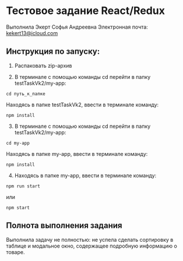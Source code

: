 # Тестовое задание React/Redux

Выполнила Экерт Софья Андреевна
Электронная почта: kekert13@icloud.com

## Инструкция по запуску:

1. Распаковать zip-архив

2. В терминале с помощью команды cd перейти в папку testTaskVk2/my-app:

```
cd путь_к_папке
```

Находясь в папке testTaskVk2, ввести в терминале команду:

```
npm install
```

3. В терминале с помощью команды cd перейти в папку testTaskVk2/my-app:

```
cd my-app
```

Находясь в папке my-app, ввести в терминале команду:

```
npm install
```

4. Находясь в папке my-app, ввести в терминале команду:

```
npm run start
```

или 

```
npm start
```

## Полнота выполнения задания

Выполнила задачу не полностью: не успела сделать сортировку в таблице и модальное окно, содержащее подробную информацию о товаре. 
